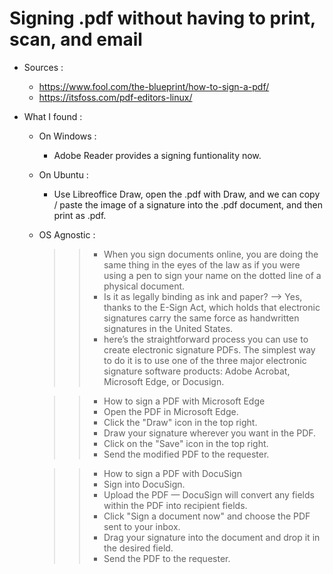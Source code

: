 # Signing .pdf without having to print, scan, and email

- Sources : 
  - https://www.fool.com/the-blueprint/how-to-sign-a-pdf/
  -  https://itsfoss.com/pdf-editors-linux/

- What I found : 

  - On Windows : 
    - Adobe Reader provides a signing funtionality now.

  - On Ubuntu : 
    - Use Libreoffice Draw, open the .pdf with Draw, and we can copy / paste the image of a signature into the .pdf document, and then print as .pdf.
  
  - OS Agnostic : 
    >>- When you sign documents online, you are doing the same thing in the eyes of the law as if you were using a pen to sign your name on the dotted line of a physical document.
    >>- Is it as legally binding as ink and paper? --> Yes, thanks to the E-Sign Act, which holds that electronic signatures carry the same force as handwritten signatures in the United States.
    >>- here’s the straightforward process you can use to create electronic signature PDFs. The simplest way to do it is to use one of the three major electronic signature software products: Adobe Acrobat, Microsoft Edge, or Docusign.
    
    >>- How to sign a PDF with Microsoft Edge
      >>- Open the PDF in Microsoft Edge.
      >>- Click the "Draw" icon in the top right.
      >>- Draw your signature wherever you want in the PDF.
      >>- Click on the "Save" icon in the top right.
      >>- Send the modified PDF to the requester.
    
    >>- How to sign a PDF with DocuSign
      >>- Sign into DocuSign.
      >>- Upload the PDF — DocuSign will convert any fields within the PDF into recipient fields.
      >>- Click "Sign a document now" and choose the PDF sent to your inbox.
      >>- Drag your signature into the document and drop it in the desired field.
      >>- Send the PDF to the requester.
    >>  
